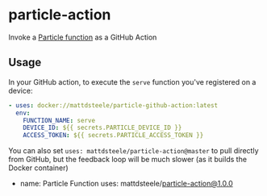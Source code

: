 # particle-action

Invoke a [Particle function](https://docs.particle.io/reference/device-os/firmware/photon/#particle-function-) as a GitHub Action

## Usage

In your GitHub action, to execute the `serve` function you've registered on a device:

```yml
- uses: docker://mattdsteele/particle-github-action:latest
  env:
    FUNCTION_NAME: serve
    DEVICE_ID: ${{ secrets.PARTICLE_DEVICE_ID }}
    ACCESS_TOKEN: ${{ secrets.PARTICLE_ACCESS_TOKEN }}
```

You can also set `uses: mattdsteele/particle-action@master` to pull directly from GitHub, but the feedback loop will be much slower (as it builds the Docker container)
- name: Particle Function
  uses: mattdsteele/particle-action@1.0.0
